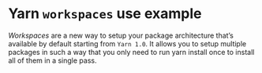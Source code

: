 # Yarn `workspaces` use example
*Workspaces* are a new way to setup your package architecture that’s available by default starting from `Yarn 1.0`. 
It allows you to setup multiple packages in such a way that you only need to run yarn install once to install all of them in a single pass.
